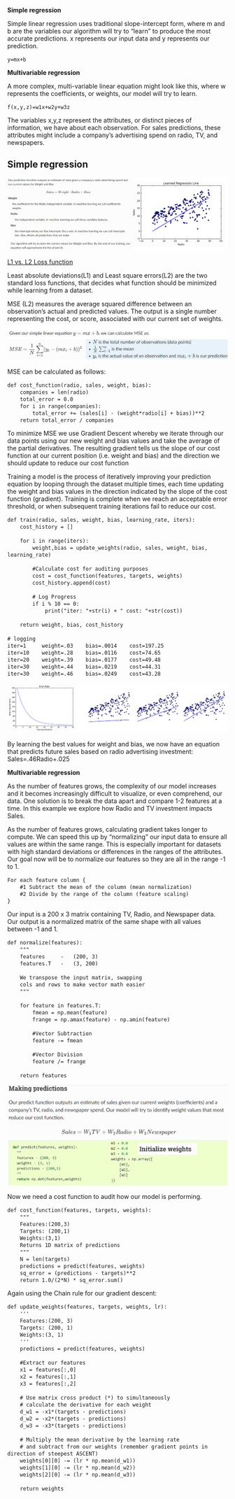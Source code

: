 **Simple regression**

Simple linear regression uses traditional slope-intercept form, where m
and b are the variables our algorithm will try to “learn” to produce the most accurate predictions. x represents our input data and y represents our prediction.

    y=mx+b

**Multivariable regression**

A more complex, multi-variable linear equation might look like this, where w
represents the coefficients, or weights, our model will try to learn.

    f(x,y,z)=w1x+w2y+w3z

The variables x,y,z represent the attributes, or distinct pieces of information, we have about each observation. For sales predictions, these attributes might include a company’s advertising spend on radio, TV, and newspapers.

Simple regression
-----------------

![](../images/lin-reg1.png)

[L1 vs. L2 Loss function](http://rishy.github.io/ml/2015/07/28/l1-vs-l2-loss/)

Least absolute deviations(L1) and Least square errors(L2) are the two standard loss functions, that decides what function should be minimized while learning from a dataset.

MSE (L2) measures the average squared difference between an observation’s actual and predicted values. The output is a single number representing the cost, or score, associated with our current set of weights.

![](../images/mse1.png)

MSE can be calculated as follows:

    def cost_function(radio, sales, weight, bias):
        companies = len(radio)
        total_error = 0.0
        for i in range(companies):
            total_error += (sales[i] - (weight*radio[i] + bias))**2
        return total_error / companies

To minimize MSE we use Gradient Descent whereby we iterate through our data points using our new weight and bias values and take the average of the partial derivatives. The resulting gradient tells us the slope of our cost function at our current position (i.e. weight and bias) and the direction we should update to reduce our cost function

Training a model is the process of iteratively improving your prediction equation by looping through the dataset multiple times, each time updating the weight and bias values in the direction indicated by the slope of the cost function (gradient). Training is complete when we reach an acceptable error threshold, or when subsequent training iterations fail to reduce our cost.

    def train(radio, sales, weight, bias, learning_rate, iters):
        cost_history = []

        for i in range(iters):
            weight,bias = update_weights(radio, sales, weight, bias, learning_rate)

            #Calculate cost for auditing purposes
            cost = cost_function(features, targets, weights)
            cost_history.append(cost)

            # Log Progress
            if i % 10 == 0:
                print("iter: "+str(i) + " cost: "+str(cost))

        return weight, bias, cost_history

    # logging
    iter=1     weight=.03    bias=.0014    cost=197.25
    iter=10    weight=.28    bias=.0116    cost=74.65
    iter=20    weight=.39    bias=.0177    cost=49.48
    iter=30    weight=.44    bias=.0219    cost=44.31
    iter=30    weight=.46    bias=.0249    cost=43.28

![](../images/grad-desc.png)

By learning the best values for weight and bias, we now have an equation that predicts future sales based on radio advertising investment: Sales=.46Radio+.025

**Multivariable regression**

As the number of features grows, the complexity of our model increases and it becomes increasingly difficult to visualize, or even comprehend, our data.
One solution is to break the data apart and compare 1-2 features at a time. In this example we explore how Radio and TV investment impacts Sales.

As the number of features grows, calculating gradient takes longer to compute. We can speed this up by “normalizing” our input data to ensure all values are within the same range. This is especially important for datasets with high standard deviations or differences in the ranges of the attributes. Our goal now will be to normalize our features so they are all in the range -1 to 1.

    For each feature column {
        #1 Subtract the mean of the column (mean normalization)
        #2 Divide by the range of the column (feature scaling)
    }

Our input is a 200 x 3 matrix containing TV, Radio, and Newspaper data. Our output is a normalized matrix of the same shape with all values between -1 and 1.

    def normalize(features):
        """
        features     -   (200, 3)
        features.T   -   (3, 200)

        We transpose the input matrix, swapping
        cols and rows to make vector math easier
        """

        for feature in features.T:
            fmean = np.mean(feature)
            frange = np.amax(feature) - np.amin(feature)

            #Vector Subtraction
            feature -= fmean

            #Vector Division
            feature /= frange

        return features

![](../images/linear-regression2.png)

Now we need a cost function to audit how our model is performing.

    def cost_function(features, targets, weights):
        """
        Features:(200,3)
        Targets: (200,1)
        Weights:(3,1)
        Returns 1D matrix of predictions
        """
        N = len(targets)
        predictions = predict(features, weights)
        sq_error = (predictions - targets)**2
        return 1.0/(2*N) * sq_error.sum()

Again using the Chain rule for our gradient descent:

    def update_weights(features, targets, weights, lr):
        '''
        Features:(200, 3)
        Targets: (200, 1)
        Weights:(3, 1)
        '''
        predictions = predict(features, weights)

        #Extract our features
        x1 = features[:,0]
        x2 = features[:,1]
        x3 = features[:,2]

        # Use matrix cross product (*) to simultaneously
        # calculate the derivative for each weight
        d_w1 = -x1*(targets - predictions)
        d_w2 = -x2*(targets - predictions)
        d_w3 = -x3*(targets - predictions)

        # Multiply the mean derivative by the learning rate
        # and subtract from our weights (remember gradient points in direction of steepest ASCENT)
        weights[0][0] -= (lr * np.mean(d_w1))
        weights[1][0] -= (lr * np.mean(d_w2))
        weights[2][0] -= (lr * np.mean(d_w3))

        return weights




